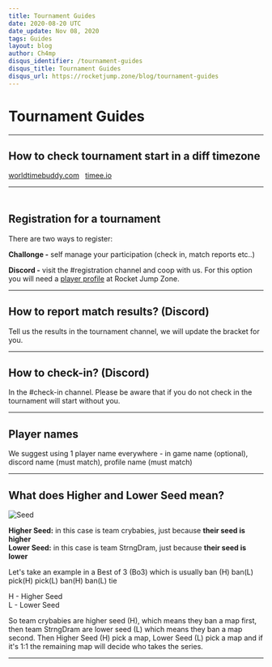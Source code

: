 ```yaml
---
title: Tournament Guides
date: 2020-08-20 UTC
date_update: Nov 08, 2020
tags: Guides
layout: blog
author: Ch4mp
disqus_identifier: /tournament-guides
disqus_title: Tournament Guides
disqus_url: https://rocketjump.zone/blog/tournament-guides
---
```


<h1 class="w3-center">Tournament Guides</h1>

<hr>

<h2 class="w3-center">How to check tournament start in a diff timezone</h2>
<p class="w3-center">
<a href="https://www.worldtimebuddy.com/" target="_blank">worldtimebuddy.com</a>&nbsp;&nbsp; <a href="https://timee.io/" target="_blank">timee.io</a>
</p>
<hr>

<h2 class="w3-center" style="margin-top:50px">Registration for a tournament</h2>

<p>There are two ways to register:</p>
<p><b>Challonge -</b> self manage your participation (check in, match reports etc..)</p>

<p>
<b>Discord -</b> visit the #registration channel and coop with us. For this option you will need a <a href="https://rocketjump.zone/new-player" target="_blank">player profile</a> at Rocket Jump Zone.</p>

<hr>

<h2 class="w3-center">How to report match results? (Discord)</h2>
<p>Tell us the results in the tournament channel, we will update the bracket for you.</p>
<hr>

<h2 class="w3-center">How to check-in? (Discord)</h2>
<p>In the #check-in channel. Please be aware that if you do not check in the tournament will start without you.</p>
<hr>

<h2 class="w3-center">Player names</h2>
<p>We suggest using 1 player name everywhere - in game name (optional), discord name (must match), profile name (must match)</p>
<hr>

<h2 class="w3-center" id="seeds">What does Higher and Lower Seed mean?</h2>
<img src="../../images/seed.png" alt="Seed">

**Higher Seed:** in this case is team crybabies, just because **their seed is higher**  
**Lower Seed:** in this case is team StrngDram, just because **their seed is lower**  

Let's take an example in a Best of 3 (Bo3) which is usually ban (H) ban(L) pick(H) pick(L) ban(H) ban(L) tie  

H - Higher Seed  
L - Lower Seed  

So team crybabies are higher seed (H), which means they ban a map first, then team StrngDram are lower seed (L) which means they ban a map second. Then Higher Seed (H) pick a map, Lower Seed (L) pick a map and if it's 1:1 the remaining map will decide who takes the series.

<hr>
